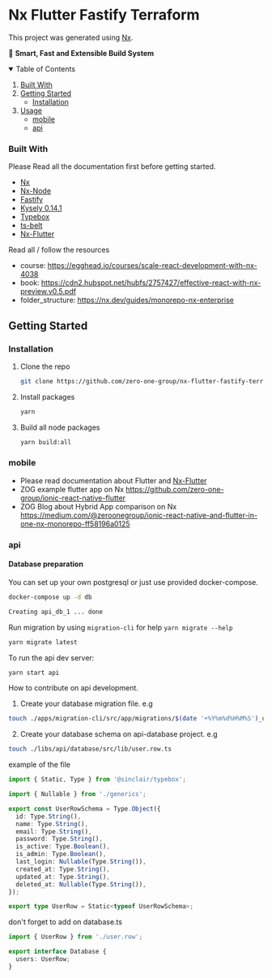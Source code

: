 # Nx Flutter Fastify Terraform

This project was generated using [Nx](https://nx.dev).

🔎 **Smart, Fast and Extensible Build System**

<!-- TABLE OF CONTENTS -->
<details open="open">
  <summary>Table of Contents</summary>
  <ol>
    <li>
      <a href="#built-with">Built With</a>
    </li>
    <li>
      <a href="#getting-started">Getting Started</a>
      <ul>
        <li><a href="#installation">Installation</a></li>
      </ul>
    </li>
    <li><a href="#usage">Usage</a>
      <ul>
        <li><a href="#mobile">mobile</a></li>
        <li><a href="#api">api</a></li>
      </ul>
    </li>
  </ol>
</details>

<!-- ABOUT THE PROJECT -->

### Built With

Please Read all the documentation first before getting started.

- [Nx](https://nx.dev/)
- [Nx-Node](https://nx.dev/node)
- [Fastify](https://www.fastify.io/)
- [Kysely 0.14.1](https://github.com/koskimas/kysely/tree/0.14.1)
- [Typebox](https://github.com/sinclairzx81/typebox)
- [ts-belt](https://github.com/mobily/ts-belt)
- [Nx-Flutter](https://www.npmjs.com/package/@nxrocks/nx-flutter)

Read all / follow the resources

- course: https://egghead.io/courses/scale-react-development-with-nx-4038
- book: https://cdn2.hubspot.net/hubfs/2757427/effective-react-with-nx-preview.v0.5.pdf
- folder_structure: https://nx.dev/guides/monorepo-nx-enterprise

## Getting Started

### Installation

1. Clone the repo
   ```sh
   git clone https://github.com/zero-one-group/nx-flutter-fastify-terraform
   ```
2. Install packages
   ```sh
   yarn
   ```
3. Build all node packages
   ```sh
   yarn build:all
   ```

### mobile

- Please read documentation about Flutter and [Nx-Flutter](https://www.npmjs.com/package/@nxrocks/nx-flutter)
- ZOG example flutter app on Nx https://github.com/zero-one-group/ionic-react-native-flutter
- ZOG Blog about Hybrid App comparison on Nx https://medium.com/@zeroonegroup/ionic-react-native-and-flutter-in-one-nx-monorepo-ff58196a0125

### api

#### Database preparation

You can set up your own postgresql or just use provided docker-compose.

```sh
docker-compose up -d db

Creating api_db_1 ... done
```

Run migration by using `migration-cli` for help `yarn migrate --help`

```sh
yarn migrate latest
```

To run the api dev server:

```sh
yarn start api
```

How to contribute on api development.

1. Create your database migration file. e.g

```sh
touch ./apps/migration-cli/src/app/migrations/$(date '+%Y%m%d%H%M%S')_users.ts
```

2. Create your database schema on api-database project. e.g

```sh
touch ./libs/api/database/src/lib/user.row.ts
```

example of the file

```typescript
import { Static, Type } from '@sinclair/typebox';

import { Nullable } from './generics';

export const UserRowSchema = Type.Object({
  id: Type.String(),
  name: Type.String(),
  email: Type.String(),
  password: Type.String(),
  is_active: Type.Boolean(),
  is_admin: Type.Boolean(),
  last_login: Nullable(Type.String()),
  created_at: Type.String(),
  updated_at: Type.String(),
  deleted_at: Nullable(Type.String()),
});

export type UserRow = Static<typeof UserRowSchema>;
```

don't forget to add on database.ts

```typescript
import { UserRow } from './user.row';

export interface Database {
  users: UserRow;
}
```
